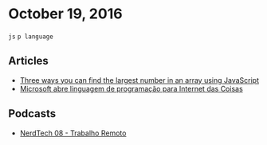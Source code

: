 # October 19, 2016

`js` `p language`

## Articles

- [Three ways you can find the largest number in an array using JavaScript](https://medium.freecodecamp.com/three-ways-to-return-largest-numbers-in-arrays-in-javascript-5d977baa80a1#.lip565o8d)
- [Microsoft abre linguagem de programação para Internet das Coisas](http://idgnow.com.br/ti-corporativa/2016/10/16/microsoft-abre-linguagem-de-programacao-para-internet-das-coisas/)

## Podcasts

- [NerdTech 08 - Trabalho Remoto](https://jovemnerd.com.br/nerdcast/nerdtech/trabalho-remoto/)
